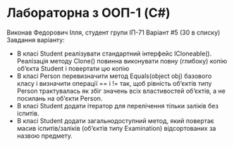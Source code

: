 # Лабораторна з ООП-1 (C#)
Виконав Федорович Ілля, студент групи ІП-71
Варіант #5 (30 в списку)
Завдання варіанту:
- В класі Student реалізувати стандартний інтерфейс ICloneable(). Реалізація методу Clone() повинна виконувати повну (глибоку) копію об‘єкта Student і повертати цю копію
- В класі Person перевизначити метод Equals(object obj) базового класу і визначити операції == і != так, щоб рівність об‘єктів типу Person трактувалась як збіг значень всіх властивостей об‘єктів, а не посилань на об‘єкти Person.
- В класі Student додати ітератор для перелічення тільки заліків без іспитів.
- В класі Student додати загальнодоступний метод, який повертає масив іспитів/заліків (об‘єктів типу Examination) відсортованих за назвою предмету.